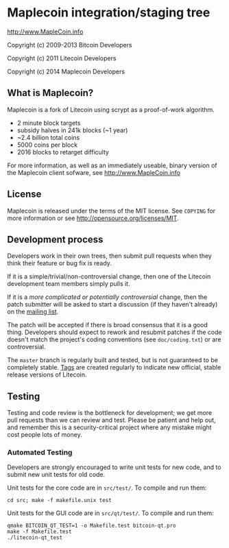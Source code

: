 Maplecoin integration/staging tree
================================

http://www.MapleCoin.info

Copyright (c) 2009-2013 Bitcoin Developers

Copyright (c) 2011 Litecoin Developers

Copyright (c) 2014 Maplecoin Developers

What is Maplecoin?
----------------

Maplecoin is a fork of Litecoin using scrypt as a proof-of-work algorithm.
 - 2 minute block targets
 - subsidy halves in 241k blocks (~1 year)
 - ~2.4 billion total coins
 - 5000 coins per block
 - 2016 blocks to retarget difficulty

For more information, as well as an immediately useable, binary version of
the Maplecoin client sofware, see http://www.MapleCoin.info

License
-------

Maplecoin is released under the terms of the MIT license. See `COPYING` for more
information or see http://opensource.org/licenses/MIT.

Development process
-------------------

Developers work in their own trees, then submit pull requests when they think
their feature or bug fix is ready.

If it is a simple/trivial/non-controversial change, then one of the Litecoin
development team members simply pulls it.

If it is a *more complicated or potentially controversial* change, then the patch
submitter will be asked to start a discussion (if they haven't already) on the
[mailing list](http://sourceforge.net/mailarchive/forum.php?forum_name=bitcoin-development).

The patch will be accepted if there is broad consensus that it is a good thing.
Developers should expect to rework and resubmit patches if the code doesn't
match the project's coding conventions (see `doc/coding.txt`) or are
controversial.

The `master` branch is regularly built and tested, but is not guaranteed to be
completely stable. [Tags](https://github.com/bitcoin/bitcoin/tags) are created
regularly to indicate new official, stable release versions of Litecoin.

Testing
-------

Testing and code review is the bottleneck for development; we get more pull
requests than we can review and test. Please be patient and help out, and
remember this is a security-critical project where any mistake might cost people
lots of money.

### Automated Testing

Developers are strongly encouraged to write unit tests for new code, and to
submit new unit tests for old code.

Unit tests for the core code are in `src/test/`. To compile and run them:

    cd src; make -f makefile.unix test

Unit tests for the GUI code are in `src/qt/test/`. To compile and run them:

    qmake BITCOIN_QT_TEST=1 -o Makefile.test bitcoin-qt.pro
    make -f Makefile.test
    ./litecoin-qt_test

